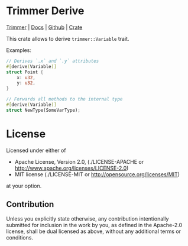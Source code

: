 Trimmer Derive
==============

[Trimmer](https://crates.io/crates/trimmer/) |
[Docs](https://docs.rs/trimmer_derive/) |
[Github](https://github.com/tailhook/trimmer-derive) |
[Crate](https://crates.io/crates/trimmer_derive)


This crate allows to derive `trimmer::Variable` trait.

Examples:

```rust
// Derives `.x` and `.y` attributes
#[derive(Variable)]
struct Point {
    x: u32,
    y: u32,
}

// Forwards all methods to the internal type
#[derive(Variable)]
struct NewType(SomeVarType);
```


License
=======

Licensed under either of

* Apache License, Version 2.0, (./LICENSE-APACHE or http://www.apache.org/licenses/LICENSE-2.0)
* MIT license (./LICENSE-MIT or http://opensource.org/licenses/MIT)

at your option.

Contribution
------------

Unless you explicitly state otherwise, any contribution intentionally
submitted for inclusion in the work by you, as defined in the Apache-2.0
license, shall be dual licensed as above, without any additional terms or
conditions.
